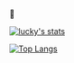 🍁

[![lucky's stats](https://github-readme-stats.vercel.app/api?username=luckycatx&count_private=true&theme=ambient_gradient&show_icons=true)](https://github.com/anuraghazra/github-readme-stats)

[![Top Langs](https://github-readme-stats.vercel.app/api/top-langs/?username=luckycatx)](https://github.com/anuraghazra/github-readme-stats)
